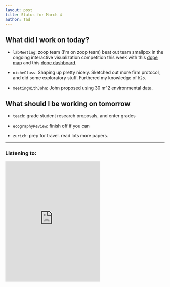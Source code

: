 ```yaml
---
layout: post
title: Status for March 4
author: Tad
---
```


## What did I work on today?

* `labMeeting`: zoop team (I'm on zoop team) beat out team smallpox in the ongoing interactive visualization competition this week with this [dope map](http://drakelab.github.io/srsLabProject/) and this [dope dashboard](http://drakelab.github.io/srsLabProject/bayProfiles/bay78/index.html).

* `nicheClass`: Shaping up pretty nicely. Sketched out more firm protocol, and did some exploratory stuff. Furthered my knowledge of `h2o`.

* `meetingWithJohn`: John proposed using 30 m^2 environmental data.


## What should I be working on tomorrow

* `teach`: grade student research proposals, and enter grades

* `ecographyReview`: finish off if you can

* `zurich`: prep for travel. read lots more papers.




---

### Listening to:
<iframe src="https://embed.spotify.com/?uri=spotify:track:4g8Fn7fWwxculLpkPMxYU1" width="300" height="380" frameborder="0" allowtransparency="true"></iframe>
 <i class='fa fa-code' style='color:pink'></i>
